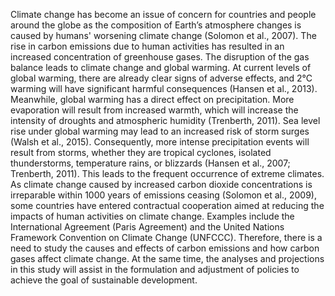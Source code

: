Climate change has become an issue of concern for countries and people around the globe as the composition of Earth’s atmosphere changes is caused by humans' worsening climate change (Solomon et al., 2007). The rise in carbon emissions due to human activities has resulted in an increased concentration of greenhouse gases. The disruption of the gas balance leads to climate change and global warming. At current levels of global warming, there are already clear signs of adverse effects, and 2°C warming will have significant harmful consequences (Hansen et al., 2013). Meanwhile, global warming has a direct effect on precipitation. More evaporation will result from increased warmth, which will increase the intensity of droughts and atmospheric humidity (Trenberth, 2011). Sea level rise under global warming may lead to an increased risk of storm surges (Walsh et al., 2015). Consequently, more intense precipitation events will result from storms, whether they are tropical cyclones, isolated thunderstorms, temperature rains, or blizzards (Hansen et al., 2007; Trenberth, 2011). This leads to the frequent occurrence of extreme climates. As climate change caused by increased carbon dioxide concentrations is irreparable within 1000 years of emissions ceasing (Solomon et al., 2009), some countries have entered contractual cooperation aimed at reducing the impacts of human activities on climate change. Examples include the International Agreement (Paris Agreement) and the United Nations Framework Convention on Climate Change (UNFCCC). Therefore, there is a need to study the causes and effects of carbon emissions and how carbon gases affect climate change. At the same time, the analyses and projections in this study will assist in the formulation and adjustment of policies to achieve the goal of sustainable development.

